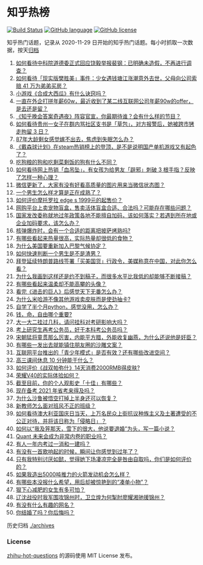 # 知乎热榜
[![Build Status](https://github.com/ToWeLong/zhihu-hot-questions/workflows/CI/badge.svg)](https://github.com/ToWeLong/zhihu-hot-questions/actions)
[![GitHub language](https://img.shields.io/badge/language-golang-orange.svg)](https://golang.org/)
[![GitHub license](https://img.shields.io/github/license/ToWeLong/zhihu-hot-questions)](https://github.com/ToWeLong/zhihu-hot-questions/blob/main/LICENSE)

知乎热门话题，记录从 2020-11-29 日开始的知乎热门话题。每小时抓取一次数据，按天[归档](./archives)

<!-- BEGIN -->

1. [如何看待中科院道德委正式回应饶毅举报裴钢：已明确未造假，不再进行调查？](https://www.zhihu.com/question/441317727)
1. [如何看待「现实版樊胜美」事件：少女遇钱塘江涨潮意外去世，父母向公司索赔 41 万为弟弟买房？](https://www.zhihu.com/question/441074363)
1. [小游戏《合成大西瓜》有什么诀窍吗？](https://www.zhihu.com/question/440727080)
1. [一直在外企打拼年薪60w，最近收到了某二线互联网公司年薪90w的offer，是去还是留？](https://www.zhihu.com/question/440723216)
1. [《知乎晚会答案奇遇夜》阵容官宣，你最期待谁？会有什么样的节目？](https://www.zhihu.com/question/441084804)
1. [如何看待贵州一女子在群内骂社区支书是「草包」，对方报警后，她被跨市铐走拘留 3 日？](https://www.zhihu.com/question/441235726)
1. [87年大龄剩女感觉嫁不出去，焦虑到失眠怎么办？](https://www.zhihu.com/question/434712309)
1. [《戴森球计划》在steam热销榜上的登顶，是不是说明国产单机游戏又有起色了？](https://www.zhihu.com/question/441254136)
1. [吃狗粮的狗和吃剩菜剩饭的狗有什么不同？](https://www.zhihu.com/question/424634698)
1. [如何看待网上热销「血吊坠」，有女孩为给男友「辟邪」刺破 3 根手指？反映了怎样一种心理？](https://www.zhihu.com/question/441309856)
1. [微信更新了，大家有没有好看高质量的图片用来当微信状态图？](https://www.zhihu.com/question/440754046)
1. [一个男生怎么样才算是正在成熟了？](https://www.zhihu.com/question/431134549)
1. [如何评价摩托罗拉 edge s 1999元的起售价？](https://www.zhihu.com/question/441332592)
1. [网购平台上卖宠物盲盒，售卖活体盲盒合适、合法吗？可能存在哪些问题？](https://www.zhihu.com/question/441297516)
1. [国家发改委称就地过年政策各地不能擅自加码，该如何落实？若遇到所在地或企业加码要求，该怎么办？](https://www.zhihu.com/question/441407361)
1. [核弹爆炸时，会有一个合适的距离把披萨烤熟吗?](https://www.zhihu.com/question/440611335)
1. [有哪些看起来热量很高，实际热量却很低的食物？](https://www.zhihu.com/question/359675190)
1. [为什么美国要重新加入巴黎气候协定？](https://www.zhihu.com/question/440591050)
1. [如何快速判断一个男生是不是渣男？](https://www.zhihu.com/question/266022540)
1. [拜登延续特朗普路线签署「买美国货」行政令，美媒称意在中国，对此你怎么看？](https://www.zhihu.com/question/441301441)
1. [为什么我画到这样还是约不到稿子，而很多水平比我低的却能够不断接稿？](https://www.zhihu.com/question/436328775)
1. [有哪些看起来温柔却不能高攀的头像？](https://www.zhihu.com/question/437369852)
1. [看完《进击的巨人》后感觉天下无番怎么办？](https://www.zhihu.com/question/440877082)
1. [为什么米哈游不像其他游戏卖皮肤而是使劲抽卡?](https://www.zhihu.com/question/421501822)
1. [自学了半个月python，感觉没用，怎么办？](https://www.zhihu.com/question/381078052)
1. [钱，命，自由哪个重要?](https://www.zhihu.com/question/439123003)
1. [大一大二挂过几科，请问挂科对考研影响大吗？](https://www.zhihu.com/question/439945006)
1. [考上研究生再考公务员，好于本科考公务员吗？](https://www.zhihu.com/question/431566073)
1. [宋朝猛将童贯那么厉害，内能平方腊，外能收复幽燕，为什么还说他是奸臣？](https://www.zhihu.com/question/440800572)
1. [有哪些一发出去就能镇住朋友圈的沙雕文案？](https://www.zhihu.com/question/441111291)
1. [互联网平台推出的「青少年模式」是否有效？还有哪些改进空间？](https://www.zhihu.com/question/440682003)
1. [高三课间休息 10 分钟能干什么？](https://www.zhihu.com/question/440423626)
1. [如何评价《战双帕弥什》14天消费2000RMB得皮肤?](https://www.zhihu.com/question/440765639)
1. [荣耀V40的实际体验如何？](https://www.zhihu.com/question/441282579)
1. [截至目前，你的个人观影史「十佳」有哪些？](https://www.zhihu.com/question/389813178)
1. [现在备考 2021 年省考来得及吗？](https://www.zhihu.com/question/428494858)
1. [为什么沙鲁被悟空打掉上半身还可以恢复？](https://www.zhihu.com/question/440998868)
1. [新教师怎么面对班风不正的班级？](https://www.zhihu.com/question/440078539)
1. [如何看待澳大利亚国庆日当天，上万名民众上街抗议种族主义及土著遭受的不公正对待，并将该日称为「侵略日」？](https://www.zhihu.com/question/441406305)
1. [如何以“我及笄那天，雪下的很大，他说要退婚”为头，写一篇小说？](https://www.zhihu.com/question/430009383)
1. [Quant 未来会成为非常内卷的职业吗？](https://www.zhihu.com/question/399459312)
1. [有人一年内考过一消和一建吗？](https://www.zhihu.com/question/314903164)
1. [有没有一首歌响起的时候，瞬间让你感觉到过年了？](https://www.zhihu.com/question/441082433)
1. [只有我特别讨厌如懿，觉得她下场凄凉完全是咎由自取吗，你们是如何评价的？](https://www.zhihu.com/question/298071572)
1. [如果我造出5000吨推力的火箭发动机会怎么样？](https://www.zhihu.com/question/440732006)
1. [有哪些本没报什么希望，用后却被惊艳到的“凑单小物”？](https://www.zhihu.com/question/438230746)
1. [狠下心减肥的女生有多可怕？](https://www.zhihu.com/question/431969166)
1. [辽沈战役时我军围攻锦州时，卫立煌为何掣肘廖耀湘驰援锦州？](https://www.zhihu.com/question/392388448)
1. [有没有什么有趣的网名？](https://www.zhihu.com/question/267396088)
1. [你结婚了吗？你后悔吗？](https://www.zhihu.com/question/355120977)

<!-- END -->

历史归档 [./archives](./archives)


### License
[zhihu-hot-questions](https://github.com/towelong/zhihu-hot-questions) 的源码使用 MIT License 发布。